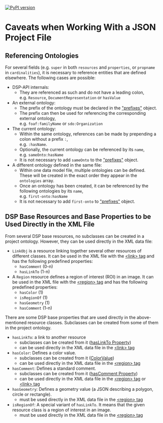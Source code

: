 [![PyPI version](https://badge.fury.io/py/dsp-tools.svg)](https://badge.fury.io/py/dsp-tools)

# Caveats when Working With a JSON Project File

## Referencing Ontologies

For several fields (e.g. `super` in both `resources` and `properties`, or `propname` in `cardinalities`),
it is necessary to reference entities that are defined elsewhere. The following cases are possible:

- DSP-API internals: 
    - They are referenced as such and do not have a leading colon,  
      e.g. `Resource`, `DocumentRepresentation` or `hasValue`
- An external ontology: 
    - The prefix of the ontology must be declared in the ["prefixes"](./overview.md#prefixes) object.
    - The prefix can then be used for referencing the corresponding external ontology,  
      e.g. `foaf:familyName` or `sdo:Organization`
- The current ontology: 
    - Within the same ontology, references can be made by prepending a colon without a prefix `:`,  
      e.g. `:hasName`.
    - Optionally, the current ontology can be referenced by its `name`,  
      e.g. `sameOnto:hasName`
    - It is not necessary to add `sameOnto` to the ["prefixes"](./overview.md#prefixes) object.
- A different ontology defined in the same file: 
    - Within one data model file, multiple ontologies can be defined.
      These will be created in the exact order they appear in the `ontologies` array. 
    - Once an ontology has been created,
      it can be referenced by the following ontologies by its `name`,  
      e.g. `first-onto:hasName`
    - It is not necessary to add `first-onto` to ["prefixes"](./overview.md#prefixes) object.




## DSP Base Resources and Base Properties to be Used Directly in the XML File

From several DSP base resources, no subclasses can be created in a project ontology. 
However, they can be used directly in the XML data file:

- `LinkObj` is a resource linking together several other resources of different classes. 
  It can be used in the XML file with the [&lt;link&gt; tag](../../data-file/xml-data-file.md#link) and 
  has the following predefined properties:
    - `hasComment` (0-n)
    - `hasLinkTo` (1-n)
- A `Region` resource defines a region of interest (ROI) in an image. 
  It can be used in the XML file with the [&lt;region&gt; tag](../../data-file/xml-data-file.md#region) and 
  has the following predefined properties:
    - `hasColor` (1)
    - `isRegionOf` (1)
    - `hasGeometry` (1)
    - `hasComment` (1-n)

There are some DSP base properties that are used directly in the above-mentioned resource classes. 
Subclasses can be created from some of them in the project ontology.

- `hasLinkTo`: a link to another resource
    - subclasses can be created from it ([hasLinkTo Property](./ontologies.md#haslinkto-property))
    - can be used directly in the XML data file in the [&lt;link&gt; tag](../../data-file/xml-data-file.md#link)
- `hasColor`: Defines a color value. 
    - subclasses can be created from it ([ColorValue](./ontologies.md#colorvalue))
    - can be used directly in the XML data file in the [&lt;region&gt; tag](../../data-file/xml-data-file.md#region)
- `hasComment`: Defines a standard comment. 
    - subclasses can be created from it ([hasComment Property](./ontologies.md#hascomment-property))
    - can be used directly in the XML data file in the [&lt;region&gt; tag](../../data-file/xml-data-file.md#region) or 
      [&lt;link&gt; tag](../../data-file/xml-data-file.md#link)
- `hasGeometry`: Defines a geometry value (a JSON describing a polygon, circle or rectangle). 
    - must be used directly in the XML data file in the [&lt;region&gt; tag](../../data-file/xml-data-file.md#region)
- `isRegionOf`: A special variant of `hasLinkTo`. 
  It means that the given resource class is a region of interest in an image. 
    - must be used directly in the XML data file in the [&lt;region&gt; tag](../../data-file/xml-data-file.md#region)
